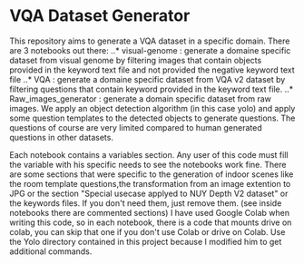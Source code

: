 # VQA Dataset Generator

This repository aims to generate a VQA dataset in a specific domain.
There are 3 notebooks out there:
..* visual-genome : generate a domaine specific dataset from visual genome by filtering images that contain objects provided in the 		keyword text file and not provided the negative keyword text file
..* VQA : generate a domaine specific dataset from VQA v2 dataset by filtering questions that contain keyword provided in the keyword text file.
..* Raw_images_generator : generate a domain specific dataset from raw images. We apply an object detection algorithm (in this case yolo) and apply some question templates to the detected objects to generate questions. The questions of course are very limited compared to human generated questions in other datasets.
  
Each notebook contains a variables section. Any user of this code must fill the variable with his specific needs to see the notebooks work fine.
There are some sections that were specific to the generation of indoor scenes like the room template questions,the transformation from an image extention to JPG or the section "Special usecase applyed to NUY Depth V2 dataset" or the keywords files. If you don't need them, just remove them. (see inside notebooks there are commented sections)
I have used Google Colab when writing this code, so in each notebook, there is a code that mounts drive on colab, you can skip that one if you don't use Colab or drive on Colab.
Use the Yolo directory contained in this project because I modified him to get additional commands.

